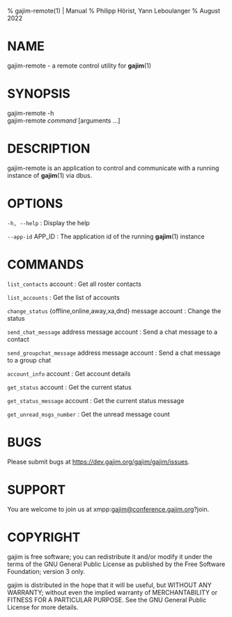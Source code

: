 % gajim-remote(1) | Manual
% Philipp Hörist, Yann Leboulanger
% August 2022

# NAME

gajim-remote - a remote control utility for **gajim**(1)

# SYNOPSIS

gajim-remote -h\
gajim-remote *command* [arguments ...]

# DESCRIPTION

gajim-remote is an application to control and communicate with a running instance of **gajim**(1) via dbus.

# OPTIONS

`-h, --help`
: Display the help

`--app-id` APP_ID
: The application id of the running **gajim**(1) instance

# COMMANDS

`list_contacts` account
: Get all roster contacts

`list_accounts`
: Get the list of accounts

`change_status` {offline,online,away,xa,dnd} message account
: Change the status

`send_chat_message` address message account
: Send a chat message to a contact

`send_groupchat_message` address message account
: Send a chat message to a group chat

`account_info` account
: Get account details

`get_status` account
: Get the current status

`get_status_message` account
: Get the current status message

`get_unread_msgs_number`
: Get the unread message count

# BUGS

Please submit bugs at https://dev.gajim.org/gajim/gajim/issues.

# SUPPORT

You are welcome to join us at xmpp:gajim@conference.gajim.org?join.

# COPYRIGHT

gajim is free software; you can redistribute it and/or modify it under the
terms of the GNU General Public License as published by the
Free Software Foundation; version 3 only.

gajim is distributed in the hope that it will be useful, but
WITHOUT ANY WARRANTY; without even the implied warranty of MERCHANTABILITY
or FITNESS FOR A PARTICULAR PURPOSE.
See the GNU General Public License for more details.
